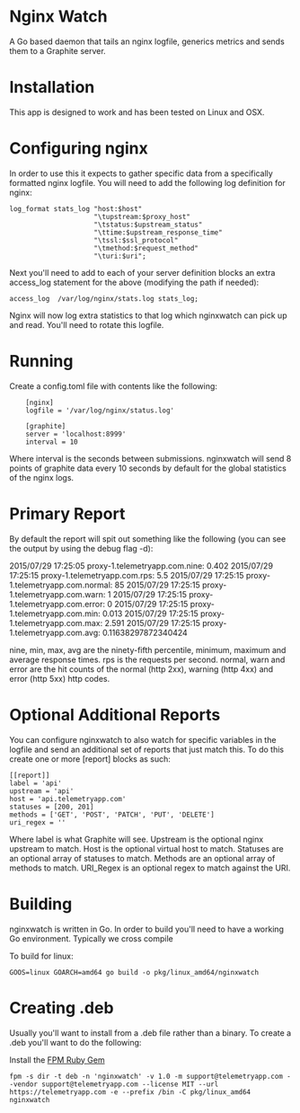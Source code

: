# Nginx Watch
A Go based daemon that tails an nginx logfile, generics metrics and sends them to a Graphite server.


# Installation

This app is designed to work and has been tested on Linux and OSX.

# Configuring nginx

In order to use this it expects to gather specific data from a specifically formatted nginx logfile.   You will need to add the following log definition for nginx:

    log_format stats_log "host:$host"
                         "\tupstream:$proxy_host"
                         "\tstatus:$upstream_status"
                         "\ttime:$upstream_response_time"
                         "\tssl:$ssl_protocol"
                         "\tmethod:$request_method"
                         "\turi:$uri";

Next you'll need to add to each of your server definition blocks an extra access_log statement for the above (modifying the path if needed):

    access_log  /var/log/nginx/stats.log stats_log;

Nginx will now log extra statistics to that log which nginxwatch can pick up and read.  You'll need to rotate this logfile.

# Running

Create a config.toml file with contents like the following:

		[nginx]
		logfile = '/var/log/nginx/status.log'

		[graphite]
		server = 'localhost:8999'
		interval = 10

Where interval is the seconds between submissions.  nginxwatch will send 8 points of graphite data every 10 seconds by default for the global statistics of the nginx logs.

# Primary Report

By default the report will spit out something like the following (you can see the output by using the debug flag -d):

  2015/07/29 17:25:05 proxy-1.telemetryapp.com.nine: 0.402
  2015/07/29 17:25:15 proxy-1.telemetryapp.com.rps: 5.5
  2015/07/29 17:25:15 proxy-1.telemetryapp.com.normal: 85
  2015/07/29 17:25:15 proxy-1.telemetryapp.com.warn: 1
  2015/07/29 17:25:15 proxy-1.telemetryapp.com.error: 0
  2015/07/29 17:25:15 proxy-1.telemetryapp.com.min: 0.013
  2015/07/29 17:25:15 proxy-1.telemetryapp.com.max: 2.591
  2015/07/29 17:25:15 proxy-1.telemetryapp.com.avg: 0.11638297872340424

nine, min, max, avg are the ninety-fifth percentile, minimum, maximum and average response times.  rps is the requests per second.  normal, warn and error are the hit counts of the normal (http 2xx), warning (http 4xx) and error (http 5xx) http codes. 

# Optional Additional Reports

You can configure nginxwatch to also watch for specific variables in the logfile and send an additional set of reports that just match this.  To do this create one or more [report] blocks as such:

    [[report]]
    label = 'api'
    upstream = 'api'
    host = 'api.telemetryapp.com'
    statuses = [200, 201]
    methods = ['GET', 'POST', 'PATCH', 'PUT', 'DELETE']
    uri_regex = ''

Where label is what Graphite will see.  Upstream is the optional nginx upstream to match.  Host is the optional virtual host to match.  Statuses are an optional array of statuses to match.  Methods are an optional array of methods to match.  URI_Regex is an optional regex to match against the URI.

# Building

nginxwatch is written in Go.  In order to build you'll need to have a working Go environment.  Typically we cross compile

To build for linux:

	GOOS=linux GOARCH=amd64 go build -o pkg/linux_amd64/nginxwatch

# Creating .deb

Usually you'll want to install from a .deb file rather than a binary.  To create a .deb you'll want to do the following:

Install the [FPM Ruby Gem](https://github.com/jordansissel/fpm)

	fpm -s dir -t deb -n 'nginxwatch' -v 1.0 -m support@telemetryapp.com --vendor support@telemetryapp.com --license MIT --url https://telemetryapp.com -e --prefix /bin -C pkg/linux_amd64 nginxwatch
